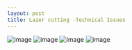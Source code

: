 ```yaml
---
layout: post
title: Lazer cutting -Technical Issues
---
```


![image]({{site.baseurl}}/images/SAM_0634.jpg)
![image]({{site.baseurl}}/images/SAM_0639.jpg)
![image]({{site.baseurl}}/images/SAM_0635.jpg)
![image]({{site.baseurl}}/images/SAM_0640.jpg)


